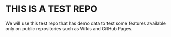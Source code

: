 # THIS IS A TEST REPO

We will use this test repo that has demo data to test some features available only on public repositories such as Wikis and GitHub Pages.


